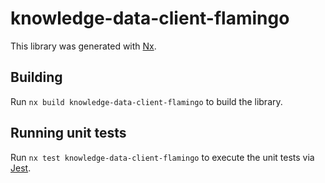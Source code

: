 # knowledge-data-client-flamingo

This library was generated with [Nx](https://nx.dev).

## Building

Run `nx build knowledge-data-client-flamingo` to build the library.

## Running unit tests

Run `nx test knowledge-data-client-flamingo` to execute the unit tests via [Jest](https://jestjs.io).
